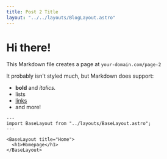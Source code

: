 ```yaml
---
title: Post 2 Title
layout: "../../layouts/BlogLayout.astro"
---
```


# Hi there!

This Markdown file creates a page at `your-domain.com/page-2`

It probably isn't styled much, but Markdown does support:

- **bold** and _italics._
- lists
- [links](https://astro.build)
- and more!

```astro
---
import BaseLayout from "../layouts/BaseLayout.astro";
---

<BaseLayout title="Home">
  <h1>Homepage</h1>
</BaseLayout>
```
